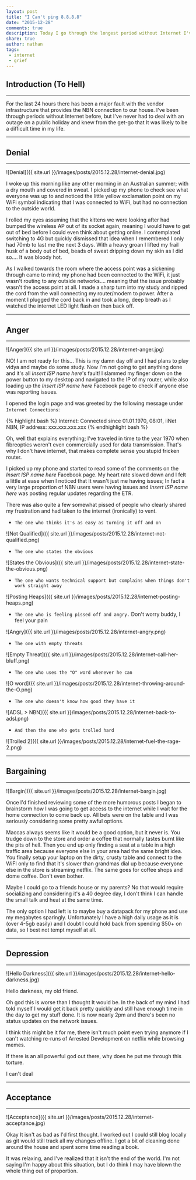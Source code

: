 ```yaml
---
layout: post
title: "I Can't ping 8.8.8.8"
date: "2015-12-28"
comments: true
description: Today I go through the longest period without Internet I've had since moving into our new place.
share: true
author: nathan
tags:
 - internet
 - grief
---
```


## Introduction (To Hell)

***

For the last 24 hours there has been a major fault with the vendor infrastructure that provides the NBN connection to our house. I've been through periods without Internet before, but I've never had to deal with an outage on a public holiday and knew from the get-go that It was likely to be a difficult time in my life.

***

## Denial

***

![Denial]({{ site.url }}/images/posts/2015.12.28/internet-denial.jpg)

I woke up this morning like any other morning in an Australian summer; with a dry mouth and covered in sweat. I picked up my phone to check see what everyone was up to and noticed the little yellow exclamation point on my WiFi symbol indicating that I was connected to WiFi, but had no connection to the outside world.

I rolled my eyes assuming that the kittens we were looking after had bumped the wireless AP out of its socket again, meaning I would have to get out of bed before I could even think about getting online. I contemplated switching to 4G but quickly dismissed that idea when I remembered I only had 70mb to last me the next 3 days. With a heavy groan I lifted my frail husk of a body out of bed, beads of sweat dripping down my skin as I did so.... It was bloody hot.

As I walked towards the room where the access point was a sickening through came to mind; my phone had been connected to the WiFi, it just wasn't routing to any outside networks.... meaning that the issue probably wasn't the access point at all. I made a sharp turn into my study and ripped the cord from the wall connecting my router/modem to power. After a moment I plugged the cord back in and took a long, deep breath as I watched the internet LED light flash on then back off.

***

## Anger

***

![Anger]({{ site.url }}/images/posts/2015.12.28/internet-anger.jpg)

NO! I am not ready for this... This is my damn day off and I had plans to play vidya and maybe do some study. Now I'm not going to get anything done and it's all *Insert ISP name here*'s fault! I slammed my finger down on the power button to my desktop and navigated to the IP of my router, while also loading up the *Insert ISP name here* Facebook page to check if anyone else was reporting issues.

I opened the login page and was greeted by the following message under `Internet Connections`:

{% highlight bash %}
Internet: Connected since 01.01.1970, 08:01, iiNet NBN, IP address: xxx.xxx.xxx.xxx
{% endhighlight bash %}

Oh, well that explains everything; I've traveled in time to the year 1970 when fibreoptics weren't even commercially used for data transmission. That's why I don't have internet, that makes complete sense you stupid fricken router.

I picked up my phone and started to read some of the comments on the *Insert ISP name here* Facebook page. My heart rate slowed down and I felt a little at ease when I noticed that It wasn't just me having issues; In fact a very large proportion of NBN users were having issues and *Insert ISP name here* was posting regular updates regarding the ETR.

There was also quite a few somewhat pissed of people who clearly shared my frustration and had taken to the internet (ironically) to vent.

* `The one who thinks it's as easy as turning it off and on`

![Not Qualified]({{ site.url }}/images/posts/2015.12.28/internet-not-qualified.png)

* `The one who states the obvious`

![States the Obvious]({{ site.url }}/images/posts/2015.12.28/internet-state-the-obvious.png)

* `The one who wants technical support but complains when things don't work straight away`

![Posting Heaps]({{ site.url }}/images/posts/2015.12.28/internet-posting-heaps.png)

* `The one who is feeling pissed off and angry.` Don't worry buddy, I feel your pain

![Angry]({{ site.url }}/images/posts/2015.12.28/internet-angry.png)

* `The one with empty threats`

![Empty Threat]({{ site.url }}/images/posts/2015.12.28/internet-call-her-bluff.png)

* `The one who uses the "O" word whenever he can`

![O word]({{ site.url }}/images/posts/2015.12.28/internet-throwing-around-the-O.png)

* `The one who doesn't know how good they have it`

![ADSL > NBN]({{ site.url }}/images/posts/2015.12.28/internet-back-to-adsl.png)

* `And then the one who gets trolled hard`

![Trolled 2]({{ site.url }}/images/posts/2015.12.28/internet-fuel-the-rage-2.png)

***

## Bargaining

***

![Bargin]({{ site.url }}/images/posts/2015.12.28/internet-bargin.jpg)

Once I'd finished reviewing some of the more humorous posts I began to brainstorm how I was going to get access to the internet while I wait for the home connection to come back up. All bets were on the table and I was seriously considering some pretty awful options.

Maccas always seems like it would be a good option, but it never is. You trudge down to the store and order a coffee that normally tastes burnt like the pits of hell. Then you end up only finding a seat at a table in a high traffic area because everyone else in your area had the same bright idea. You finally setup your laptop on the dirty, crusty table and connect to the WiFI only to find that it's slower than grandmas dial up because everyone else in the store is streaming netflix. The same goes for coffee shops and dome coffee. Don't even bother.

Maybe I could go to a friends house or my parents? No that would require socializing and considering it's a 40 degree day, I don't think I can handle the small talk and heat at the same time.

The only option I had left is to maybe buy a datapack for my phone and use my megabytes sparingly. Unfortunately I have a high daily usage as it is (over 4-5gb easily) and I doubt I could hold back from spending $50+ on data, so I best not tempt myself at all.

***

## Depression

***

![Hello Darkness]({{ site.url }}/images/posts/2015.12.28/internet-hello-darkness.jpg)

Hello darkness, my old friend.

Oh god this is worse than I thought It would be. In the back of my mind I had told myself I would get it back pretty quickly and still have enough time in the day to get my stuff done. It is now nearly 2pm and there's been no status updates on the network issues.

I think this might be it for me, there isn't much point even trying anymore if I can't watching re-runs of Arrested Development on netflix while browsing memes.

If there is an all powerful god out there, why does he put me through this torture.

I can't deal

***

## Acceptance

***

![Acceptance]({{ site.url }}/images/posts/2015.12.28/internet-acceptance.jpg)

Okay It isn't as bad as I'd first thought. I worked out I could still blog locally as git would still track all my changes offline. I got a bit of cleaning done around the house and spent some time reading a book.

It was relaxing, and I've realized that it isn't the end of the world. I'm not saying I'm happy about this situation, but I do think I may have blown the whole thing out of proportion.
